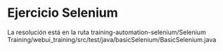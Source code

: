 # Ejercicio Selenium

La resolución está en la ruta training-automation-selenium/Selenium Training/webui_training/src/test/java/basicSelenium/BasicSelenium.java
